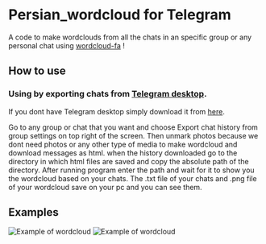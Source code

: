 # Persian_wordcloud for Telegram
A code to make wordclouds from all the chats in an specific group or any personal chat using [wordcloud-fa](https://github.com/alihoseiny/word_cloud_fa) !

## How to use
### Using by exporting chats from [Telegram desktop](https://desktop.telegram.org/).
If you dont have Telegram desktop simply download it from [here](https://desktop.telegram.org/).


Go to any group or chat that you want and choose Export chat history from group settings on top right
 of the screen.
Then unmark photos because we dont need photos or any other type of media to make wordcloud and download
 messages as html. when the history downloaded go to the directory in which html files are saved and
 copy the absolute path of the directory. After running program enter the path and wait for it to show 
 you the wordcloud based on your chats. The .txt file of your chats and .png file of your wordcloud
 save on your pc and you can see them.
## Examples

![Example of wordcloud](Images/2020-03-01-04-12_photo.png)
![Example of wordcloud](Images/2020-03-01-04-16_photo.png)



